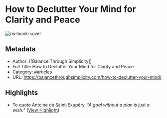 # How to Declutter Your Mind for Clarity and Peace

![rw-book-cover](https://balancethroughsimplicity.com/wp-content/uploads/2021/01/How-to-declutter-your-mind-blog-2.jpg)

## Metadata
- Author: [[Balance Through Simplicity]]
- Full Title: How to Declutter Your Mind for Clarity and Peace
- Category: #articles
- URL: https://balancethroughsimplicity.com/how-to-declutter-your-mind/

## Highlights
- To quote Antoine de Saint-Exupéry, *“A goal without a plan is just a wish.”* ([View Highlight](https://read.readwise.io/read/01h3dm2dt6mbjkramkm3v3j4bs))
